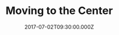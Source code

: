 ---
title: "Moving to the Center"
image: "https://i.imgur.com/MuLYIpM.jpg"
date: "2017-07-02T09:30:00.000Z"
video:
  type: "vimeo"
  id: 223970504
speaker:
  name: "Bart Wilkins"
  permalink: "bart-wilkins"
series: "insiders"
---
